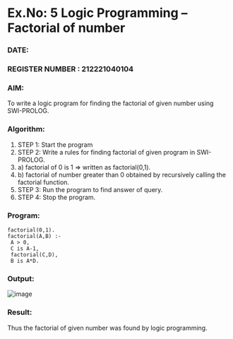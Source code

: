 # Ex.No: 5   Logic Programming – Factorial of number   
### DATE:                                                                            
### REGISTER NUMBER : 212221040104
### AIM: 
To  write  a logic program for finding the factorial of given number using SWI-PROLOG. 
### Algorithm:
1. STEP 1: Start the program
2. STEP 2:  Write a rules for finding factorial of given program in SWI-PROLOG.
3.   a)	factorial of 0 is 1 => written as factorial(0,1).
4.   b)	factorial of number greater than 0 obtained by recursively calling the factorial    function.
5. STEP 3: Run the program  to find answer of  query.
6. STEP 4: Stop the program.
### Program:
```
factorial(0,1).
factorial(A,B) :-
 A > 0,
 C is A-1,
 factorial(C,D),
 B is A*D.
```
### Output:
![image](https://github.com/MatlinLiginsha/AI_Lab_2023-24/assets/143495913/0030f0bd-081a-4e53-bd70-b22b35b66d99)
### Result:
Thus the factorial of given number was found by logic programming. 
